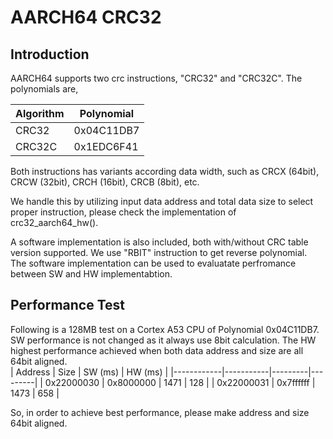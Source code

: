 # AARCH64 CRC32
## Introduction
AARCH64 supports two crc instructions, "CRC32" and "CRC32C". The polynomials are, <br>

| Algorithm | Polynomial |
|-----------|------------|
| CRC32     | 0x04C11DB7 |
| CRC32C    | 0x1EDC6F41 | <br>

Both instructions has variants according data width, such as CRCX (64bit), CRCW (32bit), CRCH (16bit), CRCB (8bit), etc. <br>

We handle this by utilizing input data address and total data size to select proper instruction, please check the implementation of crc32_aarch64_hw(). <br>

A software implementation is also included, both with/without CRC table version supported. We use "RBIT" instruction to get reverse polynomial. <br>
The software implementation can be used to evaluatate perfromance between SW and HW implementabtion. <br>

## Performance Test
Following is a 128MB test on a Cortex A53 CPU of Polynomial 0x04C11DB7. SW performance is not changed as it always use 8bit calculation. The HW highest performance achieved when both data address and size are all 64bit aligned.<br>
| Address    | Size      | SW (ms) | HW (ms) |
|------------|-----------|---------|---------|
| 0x22000030 | 0x8000000 | 1471    | 128     |
| 0x22000031 | 0x7ffffff | 1473    | 658     | <br>

So, in order to achieve best performance, please make address and size 64bit aligned.
